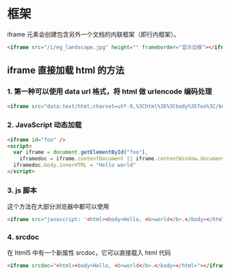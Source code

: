 # 框架

iframe 元素会创建包含另外一个文档的内联框架（即行内框架）。

```html
<iframe src="/i/eg_landscape.jpg" height="" frameborder="显示边框"></iframe>
```

## iframe 直接加载 html 的方法

### 1. 第一种可以使用 data url 格式，将 html 做 urlencode 编码处理

```html
<iframe src="data:text/html;charset=utf-8,%3Chtml%3E%3Cbody%3Efoo%3C/body%3E%3C/html%3E" />
```

### 2. JavaScript 动态加载

```html
<iframe id="foo" />
<script>
  var iframe = document.getElementById("foo"),
    iframedoc = iframe.contentDocument || iframe.contentWindow.document
  iframedoc.body.innerHTML = "Hello world"
</script>
```

### 3. js 脚本

这个方法在大部分浏览器中都可以使用

```html
<iframe src="javascript: '<html><body>Hello, <b>world</b>.</body></html>'"></iframe>
```

### 4. srcdoc

在 html5 中有一个新属性 srcdoc，它可以直接载入 html 代码

```html
<iframe srcdoc="<html><body>Hello, <b>world</b>.</body></html>"></iframe>
```
